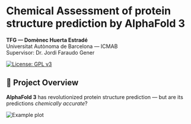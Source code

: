 # Chemical Assessment of protein structure prediction by AlphaFold 3
**TFG — Domènec Huerta Estradé**  
Universitat Autònoma de Barcelona — ICMAB  
Supervisor: Dr. Jordi Faraudo Gener

[![License: GPL v3](https://img.shields.io/badge/License-GPLv3-blue.svg)](LICENSE)  

## 🧪 Project Overview

**AlphaFold 3** has revolutionized protein structure prediction — but are its predictions *chemically accurate*?

![Example plot]("/2_residue_conformational_analysis/resultats/triple_comparison3qbi/LEU.pdf")  
